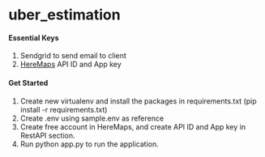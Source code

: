 # uber_estimation

#### Essential Keys

1. Sendgrid to send email to client
2. [HereMaps](https://developer.here.com/) API ID and App key

#### Get Started

1. Create new virtualenv and install the packages in requirements.txt (pip install -r requirements.txt)
2. Create .env using sample.env as reference
3. Create free account in HereMaps, and create API ID and App key in RestAPI section.
4. Run python app.py to run the application.